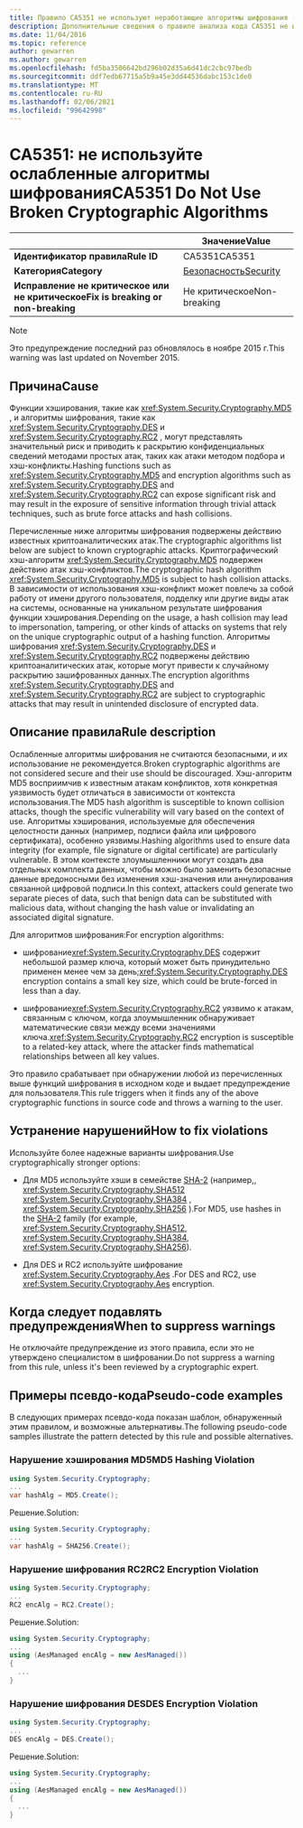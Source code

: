```yaml
---
title: Правило CA5351 не используют неработающие алгоритмы шифрования (анализ кода)
description: Дополнительные сведения о правиле анализа кода CA5351 не используйте неработающие алгоритмы шифрования
ms.date: 11/04/2016
ms.topic: reference
author: gewarren
ms.author: gewarren
ms.openlocfilehash: fd5ba3506642bd296b02d35a6d41dc2cbc97bedb
ms.sourcegitcommit: ddf7edb67715a5b9a45e3dd44536dabc153c1de0
ms.translationtype: MT
ms.contentlocale: ru-RU
ms.lasthandoff: 02/06/2021
ms.locfileid: "99642998"
---
```

# <a name="ca5351-do-not-use-broken-cryptographic-algorithms"></a><span data-ttu-id="c5fa7-103">CA5351: не используйте ослабленные алгоритмы шифрования</span><span class="sxs-lookup"><span data-stu-id="c5fa7-103">CA5351 Do Not Use Broken Cryptographic Algorithms</span></span>

| | <span data-ttu-id="c5fa7-104">Значение</span><span class="sxs-lookup"><span data-stu-id="c5fa7-104">Value</span></span> |
|-|-|
| <span data-ttu-id="c5fa7-105">**Идентификатор правила**</span><span class="sxs-lookup"><span data-stu-id="c5fa7-105">**Rule ID**</span></span> |<span data-ttu-id="c5fa7-106">CA5351</span><span class="sxs-lookup"><span data-stu-id="c5fa7-106">CA5351</span></span>|
| <span data-ttu-id="c5fa7-107">**Категория**</span><span class="sxs-lookup"><span data-stu-id="c5fa7-107">**Category**</span></span> |[<span data-ttu-id="c5fa7-108">Безопасность</span><span class="sxs-lookup"><span data-stu-id="c5fa7-108">Security</span></span>](security-warnings.md)|
| <span data-ttu-id="c5fa7-109">**Исправление не критическое или не критическое**</span><span class="sxs-lookup"><span data-stu-id="c5fa7-109">**Fix is breaking or non-breaking**</span></span> |<span data-ttu-id="c5fa7-110">Не критическое</span><span class="sxs-lookup"><span data-stu-id="c5fa7-110">Non-breaking</span></span>|

> [!NOTE]
> <span data-ttu-id="c5fa7-111">Это предупреждение последний раз обновлялось в ноябре 2015 г.</span><span class="sxs-lookup"><span data-stu-id="c5fa7-111">This warning was last updated on November 2015.</span></span>

## <a name="cause"></a><span data-ttu-id="c5fa7-112">Причина</span><span class="sxs-lookup"><span data-stu-id="c5fa7-112">Cause</span></span>

<span data-ttu-id="c5fa7-113">Функции хэширования, такие как <xref:System.Security.Cryptography.MD5> , и алгоритмы шифрования, такие как <xref:System.Security.Cryptography.DES> и <xref:System.Security.Cryptography.RC2> , могут представлять значительный риск и приводить к раскрытию конфиденциальных сведений методами простых атак, таких как атаки методом подбора и хэш-конфликты.</span><span class="sxs-lookup"><span data-stu-id="c5fa7-113">Hashing functions such as <xref:System.Security.Cryptography.MD5> and encryption algorithms such as <xref:System.Security.Cryptography.DES> and <xref:System.Security.Cryptography.RC2> can expose significant risk and may result in the exposure of sensitive information through trivial attack techniques, such as brute force attacks and hash collisions.</span></span>

<span data-ttu-id="c5fa7-114">Перечисленные ниже алгоритмы шифрования подвержены действию известных криптоаналитических атак.</span><span class="sxs-lookup"><span data-stu-id="c5fa7-114">The cryptographic algorithms list below are subject to known cryptographic attacks.</span></span> <span data-ttu-id="c5fa7-115">Криптографический хэш-алгоритм <xref:System.Security.Cryptography.MD5> подвержен действию атак хэш-конфликтов.</span><span class="sxs-lookup"><span data-stu-id="c5fa7-115">The cryptographic hash algorithm <xref:System.Security.Cryptography.MD5> is subject to hash collision attacks.</span></span>  <span data-ttu-id="c5fa7-116">В зависимости от использования хэш-конфликт может повлечь за собой работу от имени другого пользователя, подделку или другие виды атак на системы, основанные на уникальном результате шифрования функции хэширования.</span><span class="sxs-lookup"><span data-stu-id="c5fa7-116">Depending on the usage, a hash collision may lead to impersonation, tampering, or other kinds of attacks on systems that rely on the unique cryptographic output of a hashing function.</span></span> <span data-ttu-id="c5fa7-117">Алгоритмы шифрования <xref:System.Security.Cryptography.DES> и <xref:System.Security.Cryptography.RC2> подвержены действию криптоаналитических атак, которые могут привести к случайному раскрытию зашифрованных данных.</span><span class="sxs-lookup"><span data-stu-id="c5fa7-117">The encryption algorithms <xref:System.Security.Cryptography.DES> and <xref:System.Security.Cryptography.RC2> are subject to cryptographic attacks that may result in unintended disclosure of encrypted data.</span></span>

## <a name="rule-description"></a><span data-ttu-id="c5fa7-118">Описание правила</span><span class="sxs-lookup"><span data-stu-id="c5fa7-118">Rule description</span></span>

<span data-ttu-id="c5fa7-119">Ослабленные алгоритмы шифрования не считаются безопасными, и их использование не рекомендуется.</span><span class="sxs-lookup"><span data-stu-id="c5fa7-119">Broken cryptographic algorithms are not  considered secure and their use should be discouraged.</span></span> <span data-ttu-id="c5fa7-120">Хэш-алгоритм MD5 восприимчив к известным атакам конфликтов, хотя конкретная уязвимость будет отличаться в зависимости от контекста использования.</span><span class="sxs-lookup"><span data-stu-id="c5fa7-120">The MD5 hash algorithm is susceptible to known collision attacks, though the specific vulnerability will vary based on the context of use.</span></span>  <span data-ttu-id="c5fa7-121">Алгоритмы хэширования, используемые для обеспечения целостности данных (например, подписи файла или цифрового сертификата), особенно уязвимы.</span><span class="sxs-lookup"><span data-stu-id="c5fa7-121">Hashing algorithms used to ensure data integrity (for example, file signature or digital certificate) are particularly vulnerable.</span></span>  <span data-ttu-id="c5fa7-122">В этом контексте злоумышленники могут создать два отдельных комплекта данных, чтобы можно было заменить безопасные данные вредоносными без изменения хэш-значения или аннулирования связанной цифровой подписи.</span><span class="sxs-lookup"><span data-stu-id="c5fa7-122">In this context, attackers could generate two separate pieces of data, such that benign data can be substituted with malicious data, without changing the hash value or invalidating an associated digital signature.</span></span>

<span data-ttu-id="c5fa7-123">Для алгоритмов шифрования:</span><span class="sxs-lookup"><span data-stu-id="c5fa7-123">For encryption algorithms:</span></span>

- <span data-ttu-id="c5fa7-124">шифрование<xref:System.Security.Cryptography.DES> содержит небольшой размер ключа, который может быть принудительно применен менее чем за день;</span><span class="sxs-lookup"><span data-stu-id="c5fa7-124"><xref:System.Security.Cryptography.DES> encryption contains a small key size, which could be brute-forced in less than a day.</span></span>

- <span data-ttu-id="c5fa7-125">шифрование<xref:System.Security.Cryptography.RC2> уязвимо к атакам, связанным с ключом, когда злоумышленник обнаруживает математические связи между всеми значениями ключа.</span><span class="sxs-lookup"><span data-stu-id="c5fa7-125"><xref:System.Security.Cryptography.RC2> encryption is susceptible to a related-key attack, where the attacker finds mathematical relationships between all key values.</span></span>

<span data-ttu-id="c5fa7-126">Это правило срабатывает при обнаружении любой из перечисленных выше функций шифрования в исходном коде и выдает предупреждение для пользователя.</span><span class="sxs-lookup"><span data-stu-id="c5fa7-126">This rule triggers when it finds any of the above cryptographic functions in source code and throws a warning to the user.</span></span>

## <a name="how-to-fix-violations"></a><span data-ttu-id="c5fa7-127">Устранение нарушений</span><span class="sxs-lookup"><span data-stu-id="c5fa7-127">How to fix violations</span></span>

<span data-ttu-id="c5fa7-128">Используйте более надежные варианты шифрования.</span><span class="sxs-lookup"><span data-stu-id="c5fa7-128">Use cryptographically stronger options:</span></span>

- <span data-ttu-id="c5fa7-129">Для MD5 используйте хэши в семействе [SHA-2](/windows/desktop/SecCrypto/hash-and-signature-algorithms) (например,, <xref:System.Security.Cryptography.SHA512> <xref:System.Security.Cryptography.SHA384> , <xref:System.Security.Cryptography.SHA256> ).</span><span class="sxs-lookup"><span data-stu-id="c5fa7-129">For MD5, use hashes in the [SHA-2](/windows/desktop/SecCrypto/hash-and-signature-algorithms) family (for example, <xref:System.Security.Cryptography.SHA512>, <xref:System.Security.Cryptography.SHA384>, <xref:System.Security.Cryptography.SHA256>).</span></span>

- <span data-ttu-id="c5fa7-130">Для DES и RC2 используйте шифрование <xref:System.Security.Cryptography.Aes> .</span><span class="sxs-lookup"><span data-stu-id="c5fa7-130">For DES and RC2, use <xref:System.Security.Cryptography.Aes> encryption.</span></span>

## <a name="when-to-suppress-warnings"></a><span data-ttu-id="c5fa7-131">Когда следует подавлять предупреждения</span><span class="sxs-lookup"><span data-stu-id="c5fa7-131">When to suppress warnings</span></span>

<span data-ttu-id="c5fa7-132">Не отключайте предупреждение из этого правила, если это не утверждено специалистом в шифровании.</span><span class="sxs-lookup"><span data-stu-id="c5fa7-132">Do not suppress a warning from this rule, unless it's been reviewed by a cryptographic expert.</span></span>

## <a name="pseudo-code-examples"></a><span data-ttu-id="c5fa7-133">Примеры псевдо-кода</span><span class="sxs-lookup"><span data-stu-id="c5fa7-133">Pseudo-code examples</span></span>

<span data-ttu-id="c5fa7-134">В следующих примерах псевдо-кода показан шаблон, обнаруженный этим правилом, и возможные альтернативы.</span><span class="sxs-lookup"><span data-stu-id="c5fa7-134">The following pseudo-code samples illustrate the pattern detected by this rule and possible alternatives.</span></span>

### <a name="md5-hashing-violation"></a><span data-ttu-id="c5fa7-135">Нарушение хэширования MD5</span><span class="sxs-lookup"><span data-stu-id="c5fa7-135">MD5 Hashing Violation</span></span>

```csharp
using System.Security.Cryptography;
...
var hashAlg = MD5.Create();
```

<span data-ttu-id="c5fa7-136">Решение.</span><span class="sxs-lookup"><span data-stu-id="c5fa7-136">Solution:</span></span>

```csharp
using System.Security.Cryptography;
...
var hashAlg = SHA256.Create();
```

### <a name="rc2-encryption-violation"></a><span data-ttu-id="c5fa7-137">Нарушение шифрования RC2</span><span class="sxs-lookup"><span data-stu-id="c5fa7-137">RC2 Encryption Violation</span></span>

```csharp
using System.Security.Cryptography;
...
RC2 encAlg = RC2.Create();
```

<span data-ttu-id="c5fa7-138">Решение.</span><span class="sxs-lookup"><span data-stu-id="c5fa7-138">Solution:</span></span>

```csharp
using System.Security.Cryptography;
...
using (AesManaged encAlg = new AesManaged())
{
  ...
}
```

### <a name="des-encryption-violation"></a><span data-ttu-id="c5fa7-139">Нарушение шифрования DES</span><span class="sxs-lookup"><span data-stu-id="c5fa7-139">DES Encryption Violation</span></span>

```csharp
using System.Security.Cryptography;
...
DES encAlg = DES.Create();
```

<span data-ttu-id="c5fa7-140">Решение.</span><span class="sxs-lookup"><span data-stu-id="c5fa7-140">Solution:</span></span>

```csharp
using System.Security.Cryptography;
...
using (AesManaged encAlg = new AesManaged())
{
  ...
}
```
